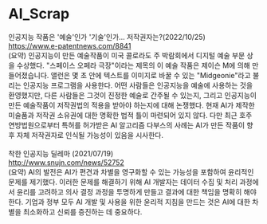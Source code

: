 # AI_Scrap

인공지능 작품은 '예술'인가 '기술'인가... 저작권자는?(2022/10/25)<br>
https://www.e-patentnews.com/8841<br>
(요약) 인공지능이 만든 예술작품이 미국 콜로라도 주 박람회에서 디지털 예술 부문 상을 수상했다. "스페이스 오페라 극장"이라는 제목의 이 예술 작품은 제이슨 M에 의해 만들어졌습니다. 앨런은 몇 초 안에 텍스트를 이미지로 바꿀 수 있는 "Midgeonie"라고 불리는 인공지능 프로그램을 사용한다. 어떤 사람들은 인공지능을 예술에 사용하는 것을 환영했지만, 다른 사람들은 그것이 진정한 예술로 간주될 수 있는지, 그리고 인공지능이 만든 예술작품이 저작권법의 적용을 받아야 하는지에 대해 논쟁했다. 현재 AI가 제작한 미술품과 저작권 소유권에 대한 명확한 법적 틀이 마련되어 있지 않다. 다만 최근 호주 연방법원으로부터 특허를 허가받은 AI 알고리즘 다부스의 사례는 AI가 만든 작품이 향후 자체 저작권자로 인식될 가능성이 있음을 시사한다.
<br><br>
착한 인공지능 딜레마 (2021/07/19)<br>
http://www.snujn.com/news/52752<br>
(요약) AI의 발전은 AI가 편견과 차별을 영구화할 수 있는 가능성을 포함하여 윤리적인 문제를 제기했다. 이러한 문제를 해결하기 위해 AI 개발자는 데이터 수집 및 처리 과정에서 윤리를 고려하고 의사 결정 과정을 투명하게 만들고 결과에 대한 책임을 명확히 해야 한다. 기업과 정부 모두 AI 개발 및 사용을 위한 윤리적 지침을 만드는 것은 AI에 대한 차별을 최소화하고 신뢰를 증진하는 데 중요하다.
